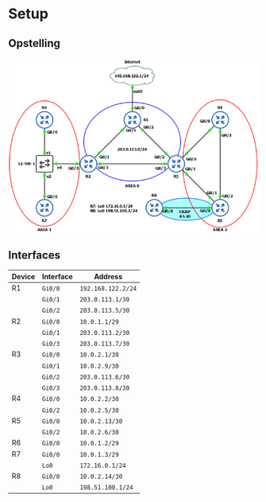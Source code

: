 # Setup

## Opstelling
![Opstelling](lab-10-01-layout.png)

## Interfaces

| Device | Interface | Address            |
| ------ | --------- | ------------------ |
| R1     | `Gi0/0`   | `192.168.122.2/24` |
|        | `Gi0/1`   | `203.0.113.1/30`   |
|        | `Gi0/2`   | `203.0.113.5/30`   |
| R2     | `Gi0/0`   | `10.0.1.1/29`      |
|        | `Gi0/1`   | `203.0.113.2/30`   |
|        | `Gi0/3`   | `203.0.113.7/30`   |
| R3     | `Gi0/0`   | `10.0.2.1/30`      |
|        | `Gi0/1`   | `10.0.2.9/30`      |
|        | `Gi0/2`   | `203.0.113.6/30`   |
|        | `Gi0/3`   | `203.0.113.8/30`   |
| R4     | `Gi0/0`   | `10.0.2.2/30`      |
|        | `Gi0/2`   | `10.0.2.5/30`      |
| R5     | `Gi0/0`   | `10.0.2.13/30`     |
|        | `Gi0/2`   | `10.0.2.6/30`      |
| R6     | `Gi0/0`   | `10.0.1.2/29`      |
| R7     | `Gi0/0`   | `10.0.1.3/29`      |
|        | `Lo0`     | `172.16.0.1/24`    |
| R8     | `Gi0/0`   | `10.0.2.14/30`     |
|        | `Lo0`     | `198.51.100.1/24`  |